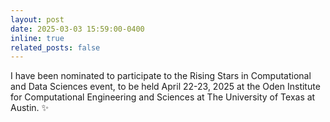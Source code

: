 ```yaml
---
layout: post
date: 2025-03-03 15:59:00-0400
inline: true
related_posts: false
---
```


I have been nominated to participate to the Rising Stars in Computational and Data Sciences event, to be held April 22-23, 2025 at the Oden Institute for Computational Engineering and Sciences at The University of Texas at Austin. :sparkles: 
